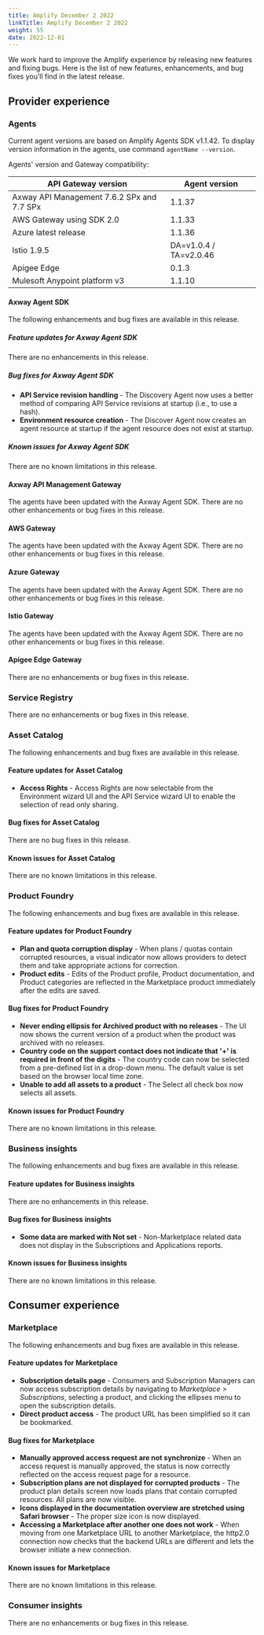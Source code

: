 ```yaml
---
title: Amplify December 2 2022
linkTitle: Amplify December 2 2022
weight: 55
date: 2022-12-01
---
```

We work hard to improve the Amplify experience by releasing new features and fixing bugs. Here is the list of new features, enhancements, and bug fixes you’ll find in the latest release.

## Provider experience

### Agents

Current agent versions are based on Amplify Agents SDK v1.1.42. To display version information in the agents, use command `agentName --version`.

Agents' version and Gateway compatibility:

| API Gateway version                        | Agent version          |
|--------------------------------------------|------------------------|
| Axway API Management 7.6.2 SPx and 7.7 SPx | 1.1.37                 |
| AWS Gateway using SDK 2.0                  | 1.1.33                 |
| Azure latest release                       | 1.1.36                 |
| Istio 1.9.5                                | DA=v1.0.4 / TA=v2.0.46 |
| Apigee Edge                                | 0.1.3                  |
| Mulesoft Anypoint platform v3              | 1.1.10                 |

#### Axway Agent SDK

The following enhancements and bug fixes are available in this release.

##### Feature updates for Axway Agent SDK

There are no enhancements in this release.

##### Bug fixes for Axway Agent SDK

* **API Service revision handling** - The Discovery Agent now uses a better method of comparing API Service revisions at startup (i.e., to use a hash).
* **Environment resource creation** - The Discover Agent now creates an agent resource at startup if the agent resource does not exist at startup.

##### Known issues for Axway Agent SDK

There are no known limitations in this release.

#### Axway API Management Gateway

The agents have been updated with the Axway Agent SDK. There are no other enhancements or bug fixes in this release.

#### AWS Gateway

The agents have been updated with the Axway Agent SDK. There are no other enhancements or bug fixes in this release.

#### Azure Gateway

The agents have been updated with the Axway Agent SDK. There are no other enhancements or bug fixes in this release.

#### Istio Gateway

The agents have been updated with the Axway Agent SDK. There are no other enhancements or bug fixes in this release.

#### Apigee Edge Gateway

There are no enhancements or bug fixes in this release.

### Service Registry

There are no enhancements or bug fixes in this release.

### Asset Catalog

The following enhancements and bug fixes are available in this release.

#### Feature updates for Asset Catalog

* **Access Rights** - Access Rights are now selectable from the Environment wizard UI and the API Service wizard UI to enable the selection of read only sharing.

#### Bug fixes for Asset Catalog

There are no bug fixes in this release.

#### Known issues for Asset Catalog

There are no known limitations in this release.

### Product Foundry

The following enhancements and bug fixes are available in this release.

#### Feature updates for Product Foundry

* **Plan and quota corruption display** - When plans / quotas contain corrupted resources, a visual indicator now allows providers to detect them and take appropriate actions for correction.
* **Product edits** - Edits of the Product profile, Product documentation, and Product categories are reflected in the Marketplace product immediately after the edits are saved.

#### Bug fixes for Product Foundry

* **Never ending ellipsis for Archived product with no releases** - The UI now shows the current version of a product when the product was archived with no releases.
* **Country code on the support contact does not indicate that '+' is required in front of the digits** - The country code can now be selected from a pre-defined list in a drop-down menu. The default value is set based on the browser local time zone.
* **Unable to add all assets to a product** - The Select all check box now selects all assets.

#### Known issues for Product Foundry

There are no known limitations in this release.

### Business insights

The following enhancements and bug fixes are available in this release.

#### Feature updates for Business insights

There are no enhancements in this release.

#### Bug fixes for Business insights

* **Some data are marked with Not set** - Non-Marketplace related data does not display in the Subscriptions and Applications reports.

#### Known issues for Business insights

There are no known limitations in this release.

## Consumer experience

### Marketplace

The following enhancements and bug fixes are available in this release.

#### Feature updates for Marketplace

* **Subscription details page** - Consumers and Subscription Managers can now access subscription details by navigating to *Marketplace > Subscriptions*, selecting a product, and clicking the ellipses menu to open the subscription details.
* **Direct product access** - The product URL has been simplified so it can be bookmarked.

#### Bug fixes for Marketplace

* **Manually approved access request are not synchronize** - When an access request is manually approved, the status is now correctly reflected on the access request page for a resource.
* **Subscription plans are not displayed for corrupted products** - The product plan details screen now loads plans that contain corrupted resources. All plans are now visible.
* **Icons displayed in the documentation overview are stretched using Safari browser** - The proper size icon is now displayed.
* **Accessing a Marketplace after another one does not work** - When moving from one Marketplace URL to another Marketplace, the http2.0 connection now checks that the backend URLs are different and lets the browser initiate a new connection.

#### Known issues for Marketplace

There are no known limitations in this release.

### Consumer insights

There are no enhancements or bug fixes in this release.
